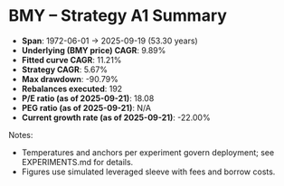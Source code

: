 # BMY – Strategy A1 Summary

- **Span**: 1972-06-01 → 2025-09-19 (53.30 years)
- **Underlying (BMY price) CAGR**: 9.89%
- **Fitted curve CAGR**: 11.21%
- **Strategy CAGR**: 5.67%
- **Max drawdown**: -90.79%
- **Rebalances executed**: 192
- **P/E ratio (as of 2025-09-21)**: 18.08
- **PEG ratio (as of 2025-09-21)**: N/A
- **Current growth rate (as of 2025-09-21)**: -22.00%

Notes:

- Temperatures and anchors per experiment govern deployment; see EXPERIMENTS.md for details.
- Figures use simulated leveraged sleeve with fees and borrow costs.
